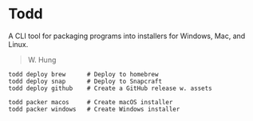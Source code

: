 # Todd

A CLI tool for packaging programs into installers for Windows, Mac, and Linux.

> W. Hung

```
todd deploy brew      # Deploy to homebrew
todd deploy snap      # Deploy to Snapcraft
todd deploy github    # Create a GitHub release w. assets

todd packer macos     # Create macOS installer
todd packer windows   # Create Windows installer
```